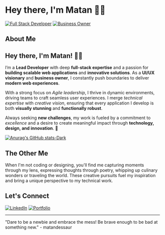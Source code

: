 # Hey there, I'm Matan 👋🏼  

[![Full Stack Developer](https://img.shields.io/badge/Full_Stack_Developer-6974ef?style=for-the-badge)](https://matandessaur.me)
[![Business Owner](https://img.shields.io/badge/Business_Owner-e03a9c?style=for-the-badge)](https://webcity.dev)

## About Me

## Hey there, I'm Matan! 👋🏼  

I’m a **Lead Developer** with deep **full-stack expertise** and a passion for **building scalable web applications** and **innovative solutions**. As a **UI/UX visionary** and **business owner**, I constantly push boundaries to deliver **modern web experiences**.

With a strong focus on *Agile leadership*, I thrive in dynamic environments, driving teams to craft seamless user experiences. I merge *technical expertise* with *creative vision*, ensuring that every application I develop is both **visually stunning** and **functionally robust**.  

Always seeking **new challenges**, my work is fueled by a commitment to *excellence* and a desire to create meaningful impact through **technology, design, and innovation**. 🚀  


[![Anurag's GitHub stats-Dark](https://github-readme-stats.vercel.app/api?username=m8n-matandessaur&show_icons=true&theme=dark#gh-dark-mode-only)](https://github.com/anuraghazra/github-readme-stats#gh-dark-mode-only)

## The Other Me

When I'm not coding or designing, you'll find me capturing moments through my lens, expressing thoughts through poetry, whipping up culinary wonders or traveling the world. These creative pursuits fuel my inspiration and bring a unique perspective to my technical work.

## Let's Connect

[![LinkedIn](https://img.shields.io/badge/-LinkedIn-6974ef?style=for-the-badge&logo=linkedin&logoColor=white)](https://www.linkedin.com/in/m8n-matandessaur)
[![Portfolio](https://img.shields.io/badge/-Portfolio-6974ef?style=for-the-badge)](https://matandessaur.me)

---

"Dare to be a newbie and embrace the mess! Be brave enough to be bad at something new." - matandessaur

